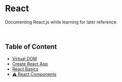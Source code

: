 # **React**

Documenting React.js while learning for later reference.

<br>

## **Table of Content**

- [Virtual DOM](./virtual-dom.md)
- [Create React App](./create-react-app.md)
- [React Basics](/react-basics.md)
- [⚠️ React Components]()
